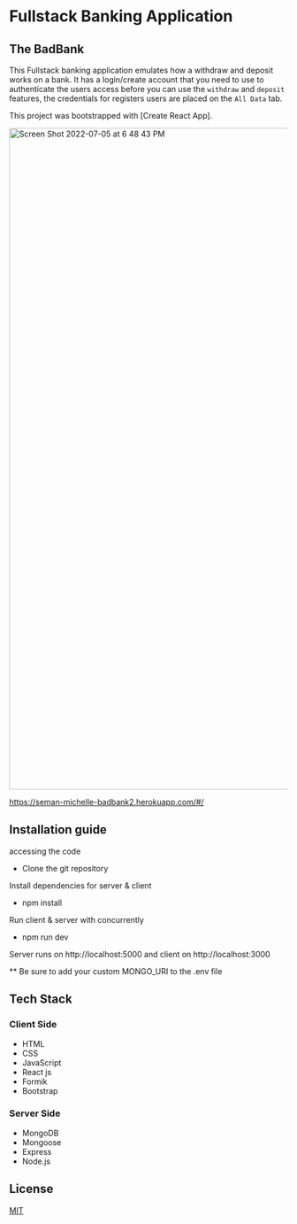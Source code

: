 # Fullstack Banking Application 

## The BadBank

This Fullstack banking application emulates how a withdraw and deposit works on a bank. It has a login/create account that you need to use to authenticate the users access before you can use the `withdraw` and `deposit` features, the credentials for registers users are placed on the `All Data` tab. 

This project was bootstrapped with [Create React App].  

<img width="1195" alt="Screen Shot 2022-07-05 at 6 48 43 PM" src="https://user-images.githubusercontent.com/89609365/177429811-a918a3b5-d149-43b5-a765-46cb0f5d9a2a.png">

https://seman-michelle-badbank2.herokuapp.com/#/

## Installation guide

accessing the code

* Clone the git repository

Install dependencies for server & client

* npm install

Run client & server with concurrently

* npm run dev

Server runs on http://localhost:5000 and client on http://localhost:3000

** Be sure to add your custom MONGO_URI to the .env file 

## Tech Stack
### Client Side
* HTML
* CSS
* JavaScript
* React js
* Formik
* Bootstrap 
### Server Side
* MongoDB
* Mongoose
* Express
* Node.js




## License
[MIT](https://choosealicense.com/licenses/mit/)
